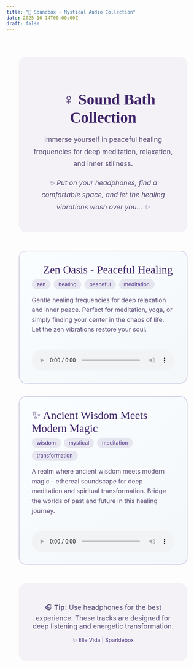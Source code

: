```yaml
---
title: "🎵 Soundbox - Mystical Audio Collection"
date: 2025-10-14T00:00:00Z
draft: false
---
```


<style>
.audio-gallery {
    max-width: 900px;
    margin: 2rem auto;
    padding: 2rem;
}

.audio-track {
    background: linear-gradient(145deg, rgba(250, 253, 255, 0.9), rgba(238, 244, 247, 0.7));
    border: 2px solid rgba(75, 46, 131, 0.2);
    border-radius: 20px;
    padding: 2rem;
    margin-bottom: 2rem;
    transition: all 0.3s ease;
}

.audio-track:hover {
    transform: translateY(-5px);
    border-color: rgba(75, 46, 131, 0.4);
    box-shadow: 0 10px 30px rgba(75, 46, 131, 0.2);
}

.track-title {
    font-family: 'Cormorant', serif;
    font-size: 1.8rem;
    color: #3f2469;
    margin-bottom: 0.5rem;
}

.track-description {
    color: #5a4a75;
    font-size: 1rem;
    margin-bottom: 1.5rem;
    line-height: 1.6;
}

.track-tags {
    display: flex;
    gap: 0.5rem;
    margin-bottom: 1rem;
    flex-wrap: wrap;
}

.tag {
    background: rgba(75, 46, 131, 0.1);
    color: #4b2e83;
    padding: 0.3rem 0.8rem;
    border-radius: 20px;
    font-size: 0.85rem;
}

audio {
    width: 100%;
    margin-top: 1rem;
    border-radius: 10px;
}

.intro {
    text-align: center;
    margin-bottom: 3rem;
    padding: 2rem;
    background: rgba(75, 46, 131, 0.05);
    border-radius: 20px;
}

.intro h1 {
    font-family: 'Cormorant', serif;
    color: #3f2469;
    font-size: 2.5rem;
    margin-bottom: 1rem;
}

.intro p {
    color: #5a4a75;
    font-size: 1.1rem;
    line-height: 1.8;
}
</style>

<div class="audio-gallery">

<div class="intro">
<h1>🧘‍♀️ Sound Bath Collection</h1>
<p>Immerse yourself in peaceful healing frequencies for deep meditation, relaxation, and inner stillness.</p>
<p><em>✨ Put on your headphones, find a comfortable space, and let the healing vibrations wash over you... ✨</em></p>
</div>

<div class="audio-track">
<div class="track-title">🌸 Zen Oasis - Peaceful Healing</div>
<div class="track-tags">
<span class="tag">zen</span>
<span class="tag">healing</span>
<span class="tag">peaceful</span>
<span class="tag">meditation</span>
</div>
<div class="track-description">
Gentle healing frequencies for deep relaxation and inner peace. Perfect for meditation, yoga, or simply finding your center in the chaos of life. Let the zen vibrations restore your soul.
</div>
<audio controls preload="metadata">
<source src="/zen-oasis.wav" type="audio/wav">
Your browser doesn't support audio playback.
</audio>
</div>

<div class="audio-track">
<div class="track-title">✨ Ancient Wisdom Meets Modern Magic</div>
<div class="track-tags">
<span class="tag">wisdom</span>
<span class="tag">mystical</span>
<span class="tag">meditation</span>
<span class="tag">transformation</span>
</div>
<div class="track-description">
A realm where ancient wisdom meets modern magic - ethereal soundscape for deep meditation and spiritual transformation. Bridge the worlds of past and future in this healing journey.
</div>
<audio controls preload="metadata">
<source src="/A-Realm-Where-Ancient-Wisdom-Meets-Modern-Magic.wav" type="audio/wav">
Your browser doesn't support audio playback.
</audio>
</div>

<div style="text-align: center; margin-top: 3rem; padding: 2rem; background: rgba(75, 46, 131, 0.05); border-radius: 20px;">
<p style="color: #5a4a75; font-size: 1.1rem;">
🎧 <strong>Tip:</strong> Use headphones for the best experience. These tracks are designed for deep listening and energetic transformation.
</p>
<p style="color: #4b2e83; margin-top: 1rem;">
✨ Elle Vida | Sparklebox
</p>
</div>

</div>

